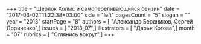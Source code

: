+++
title = "Шерлок Холмс и самопереливающийся бензин"
date = "2017-03-02T11:22:38+03:00"
side = "left"
pagesCount = "5"
slogan = ""
year = "2013"
startPage = "8"
authors = [ "Александр Бердников, Сергей Дориченко",]
issues = [ "2013_07",]
illustrators = [ "Дарья Котова",]
month = "07"
rubrics = [ "Оглянись вокруг",]
+++
